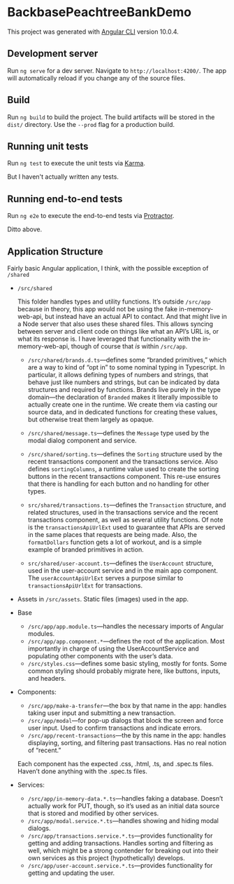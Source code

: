 # BackbasePeachtreeBankDemo

This project was generated with [Angular CLI](https://github.com/angular/angular-cli) version 10.0.4.

## Development server

Run `ng serve` for a dev server. Navigate to `http://localhost:4200/`. The app will automatically reload if you change any of the source files.

## Build

Run `ng build` to build the project. The build artifacts will be stored in the `dist/` directory. Use the `--prod` flag for a production build.

## Running unit tests

Run `ng test` to execute the unit tests via [Karma](https://karma-runner.github.io).

But I haven't actually written any tests.

## Running end-to-end tests

Run `ng e2e` to execute the end-to-end tests via [Protractor](http://www.protractortest.org/).

Ditto above.

## Application Structure

Fairly basic Angular application, I think, with the possible exception of `/shared`

* `/src/shared`

  This folder handles types and utility functions. It’s outside `/src/app` because in theory, this app would not be using the fake in-memory-web-api, but instead have an actual API to contact. And that might live in a Node server that also uses these shared files. This allows syncing between server and client code on things like what an API’s URL is, or what its response is. I have leveraged that functionality with the in-memory-web-api, though of course that *is* within `/src/app`.

  * `/src/shared/brands.d.ts`—defines some “branded primitives,” which are a way to kind of “opt in” to some nominal typing in Typescript. In particular, it allows defining types of numbers and strings, that behave just like numbers and strings, but can be indicated by data structures and required by functions. Brands live purely in the type domain—the declaration of `Branded` makes it literally impossible to actually create one in the runtime. We create them via casting our source data, and in dedicated functions for creating these values, but otherwise treat them largely as opaque.

  * `/src/shared/message.ts`—defines the `Message` type used by the modal dialog component and service.
  
  * `/src/shared/sorting.ts`—defines the `Sorting` structure used by the recent transactions component and the transactions service. Also defines `sortingColumns`, a runtime value used to create the sorting buttons in the recent transactions component. This re-use ensures that there is handling for each button and no handling for other types.

  * `src/shared/transactions.ts`—defines the `Transaction` structure, and related structures, used in the transactions service and the recent transactions component, as well as several utility functions. Of note is the `transactionsApiUrlExt` used to guarantee that APIs are served in the same places that requests are being made. Also, the `formatDollars` function gets a lot of workout, and is a simple example of branded primitives in action.

  * `src/shared/user-account.ts`—defines the `UserAccount` structure, used in the user-account service and in the main app component. The `userAccountApiUrlExt` serves a purpose similar to `transactionsApiUrlExt` for transactions.

* Assets in `/src/assets`. Static files (images) used in the app.

* Base

  * `/src/app/app.module.ts`—handles the necessary imports of Angular modules.
  * `/src/app/app.component.*`—defines the root of the application. Most importantly in charge of using the UserAccountService and populating other components with the user’s data.
  * `/src/styles.css`—defines some basic styling, mostly for fonts. Some common styling should probably migrate here, like buttons, inputs, and headers.

* Components:

  * `/src/app/make-a-transfer`—the box by that name in the app: handles taking user input and submitting a new transaction.
  * `/src/app/modal`—for pop-up dialogs that block the screen and force user input. Used to confirm transactions and indicate errors.
  * `/src/app/recent-transactions`—the by this name in the app: handles displaying, sorting, and filtering past transactions. Has no real notion of “recent.”

  Each component has the expected .css, .html, .ts, and .spec.ts files. Haven’t done anything with the .spec.ts files.

* Services:

  * `/src/app/in-memory-data.*.ts`—handles faking a database. Doesn’t actually work for PUT, though, so it’s used as an initial data source that is stored and modified by other services.
  * `/src/app/modal.service.*.ts`—handles showing and hiding modal dialogs.
  * `/src/app/transactions.service.*.ts`—provides functionality for getting and adding transactions. Handles sorting and filtering as well, which might be a strong contender for breaking out into their own services as this project (hypothetically) develops.
  * `/src/app/user-account.service.*.ts`—provides functionality for getting and updating the user.
